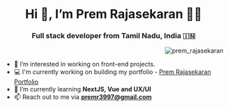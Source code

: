 <h1 align="center"> Hi 👋, I’m Prem Rajasekaran 🧑‍💻 </h1>
<h3 align="center"> Full stack developer from Tamil Nadu, India 🇮🇳 </h3>

<p align="right"> <img src="https://komarev.com/ghpvc/?username=premrs" alt="prem_rajasekaran" /> </p>

- 👀 I’m interested in working on front-end projects.
- 💻 I'm currently working on building my portfolio - [Prem Rajasekaran Portfolio](https://premrs.github.io)
- 🌱 I’m currently learning **NextJS, Vue and UX/UI**
- 📫 Reach out to me via **premr3997@gmail.com**

<!---
PremRS/PremRS is a ✨ special ✨ repository because its `README.md` (this file) appears on your GitHub profile.
You can click the Preview link to take a look at your changes.
--->
